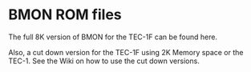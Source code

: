 # BMON ROM files

The full 8K version of BMON for the TEC-1F can be found here.

Also, a cut down version for the TEC-1F using 2K Memory space or the TEC-1.  See the Wiki on how to use the cut down versions.